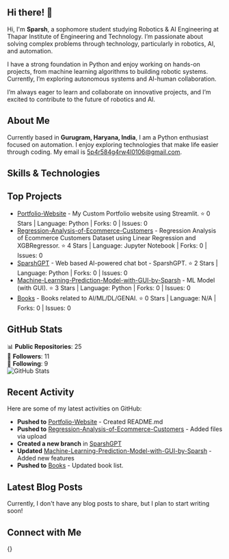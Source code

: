 ## Hi there! 👋

Hi, I'm **Sparsh**, a sophomore student studying Robotics & AI Engineering at Thapar Institute of Engineering and Technology. I’m passionate about solving complex problems through technology, particularly in robotics, AI, and automation.

I have a strong foundation in Python and enjoy working on hands-on projects, from machine learning algorithms to building robotic systems. Currently, I’m exploring autonomous systems and AI-human collaboration.

I’m always eager to learn and collaborate on innovative projects, and I’m excited to contribute to the future of robotics and AI.

## About Me

Currently based in **Gurugram, Haryana, India**, I am a Python enthusiast focused on automation. I enjoy exploring technologies that make life easier through coding. My email is [5p4r584g4rw4l0106@gmail.com](mailto:5p4r584g4rw4l0106@gmail.com).

## Skills & Technologies



## Top Projects

- [Portfolio-Website](https://github.com/sparsh0106/Portfolio-Website) - My Custom Portfolio website using Streamlit. ⭐ 0 Stars | Language: Python | Forks: 0 | Issues: 0
- [Regression-Analysis-of-Ecommerce-Customers](https://github.com/sparsh0106/Regression-Analysis-of-Ecommerce-Customers) - Regression Analysis of Ecommerce Customers Dataset using Linear Regression and XGBRegressor. ⭐ 4 Stars | Language: Jupyter Notebook | Forks: 0 | Issues: 0
- [SparshGPT](https://github.com/sparsh0106/SparshGPT) - Web based AI-powered chat bot - SparshGPT. ⭐ 2 Stars | Language: Python | Forks: 0 | Issues: 0
- [Machine-Learning-Prediction-Model-with-GUI-by-Sparsh](https://github.com/sparsh0106/Machine-Learning-Prediction-Model-with-GUI-by-Sparsh) - ML Model (with GUI). ⭐ 3 Stars | Language: Python | Forks: 0 | Issues: 0
- [Books](https://github.com/sparsh0106/Books) - Books related to AI/ML/DL/GENAI. ⭐ 0 Stars | Language: N/A | Forks: 0 | Issues: 0

## GitHub Stats

📊 **Public Repositories**: 25  
👥 **Followers**: 11  
👤 **Following**: 9  
![GitHub Stats](https://github-readme-stats.vercel.app/api?username=sparsh0106&show_icons=true&theme=radical)

## Recent Activity

Here are some of my latest activities on GitHub:
- **Pushed to** [Portfolio-Website](https://github.com/sparsh0106/Portfolio-Website) - Created README.md
- **Pushed to** [Regression-Analysis-of-Ecommerce-Customers](https://github.com/sparsh0106/Regression-Analysis-of-Ecommerce-Customers) - Added files via upload
- **Created a new branch** in [SparshGPT](https://github.com/sparsh0106/SparshGPT)
- **Updated** [Machine-Learning-Prediction-Model-with-GUI-by-Sparsh](https://github.com/sparsh0106/Machine-Learning-Prediction-Model-with-GUI-by-Sparsh) - Added new features
- **Pushed to** [Books](https://github.com/sparsh0106/Books) - Updated book list.

## Latest Blog Posts

Currently, I don't have any blog posts to share, but I plan to start writing soon!

## Connect with Me

{}
